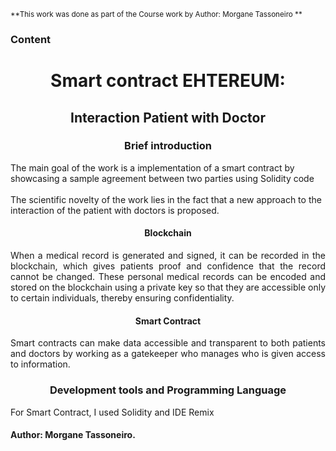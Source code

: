 <sub>**This work was done as part of the Course work by Author: Morgane Tassoneiro **</sub> 
<h3>Content</h3>

<div align="center">
<h1>Smart contract EHTEREUM:</h1>
<h2>Interaction Patient with Doctor </h2>
</div>
<div>
<h3 align="center"> Brief introduction </h3>
 <p>The main goal of the work is a implementation of a smart contract by showcasing a sample agreement between two parties using Solidity code<br><br>
The scientific novelty of the work lies in the fact that a new approach to the interaction of the patient with doctors is proposed.</p>
    <h4 align="center">Blockchain</h4>
    <p align="justify">When a medical record is generated and signed, it can be recorded in the blockchain, which gives patients proof and confidence that the record cannot be changed. These personal medical records can be encoded and stored on the blockchain using a private key so that they are accessible only to certain individuals, thereby ensuring confidentiality.</p>
    <h4 align="center">Smart Contract</h4>
    <p align="justify">Smart contracts can make data accessible and transparent to both patients and doctors by working as a gatekeeper who manages who is given access to information. </p>
</div>
<div>
<h3 align="center">Development tools and Programming Language</h3>
<p align="justify"> For Smart Contract, I used Solidity and IDE Remix</p>
</div>

<h4> Author: Morgane Tassoneiro. </h4>

